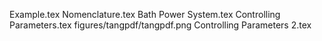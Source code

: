 Example.tex
Nomenclature.tex
Bath Power System.tex
Controlling Parameters.tex
figures/tangpdf/tangpdf.png
Controlling Parameters 2.tex